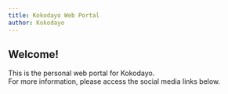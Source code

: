 ```yaml
---
title: Kokodayo Web Portal
author: Kokodayo
---
```

Welcome!
---
This is the personal web portal for Kokodayo.  
For more information, please access the social media links below.
